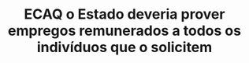 ---
title: "ECAQ o Estado deveria prover empregos remunerados a todos os indivíduos que o solicitem"
infoslide: ""
round: "Semis"
weight: 6
videos: []
tags: []
layout: "motion"
categories: ["motions"]
---